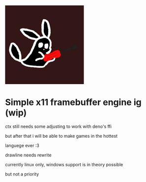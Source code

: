 ![fren](./fren.png)

# Simple x11 framebuffer engine ig (wip)

ctx still needs some adjusting to work with deno's ffi

but after that i will be able to make games in the hottest

languege ever :3

drawline needs rewrite

currently linux only, windows support is in theory possible

but not a priority